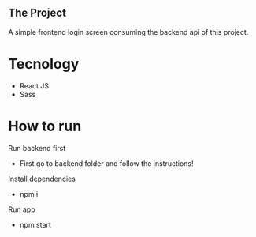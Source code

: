 ## The Project

A simple frontend login screen consuming the backend api of this project.

# Tecnology

- React.JS
- Sass

# How to run
Run backend first
- First go to backend folder and follow the instructions!

Install dependencies
- npm i

Run app
- npm start
